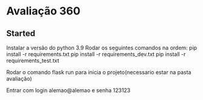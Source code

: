 # Avaliação 360

## Started

Instalar a versão do python 3.9
Rodar os seguintes comandos na ordem:
pip install -r requirements.txt
pip install -r requirements_dev.txt
pip install -r requirements_test.txt

Rodar o comando flask run para inicia o projeto(necessario estar na pasta avaliação)

Entrar com login alemao@alemao e senha 123123
